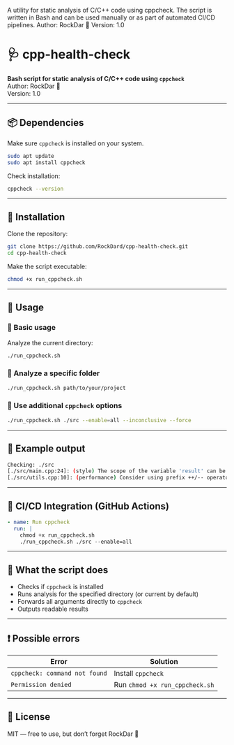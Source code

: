 A utility for static analysis of C/C++ code using cppcheck. The script is written in Bash and can be used manually or as part of automated CI/CD pipelines. Author: RockDar 🫡 Version: 1.0

# 🩺 cpp-health-check

**Bash script for static analysis of C/C++ code using `cppcheck`**  
Author: RockDar 🫡  
Version: 1.0

---

## 📦 Dependencies

Make sure `cppcheck` is installed on your system.

```bash
sudo apt update
sudo apt install cppcheck
```

Check installation:

```bash
cppcheck --version
```

---

## 📁 Installation

Clone the repository:

```bash
git clone https://github.com/RockDard/cpp-health-check.git
cd cpp-health-check
```

Make the script executable:

```bash
chmod +x run_cppcheck.sh
```

---

## 🚀 Usage

### 🔹 Basic usage

Analyze the current directory:

```bash
./run_cppcheck.sh
```

### 🔹 Analyze a specific folder

```bash
./run_cppcheck.sh path/to/your/project
```

### 🔹 Use additional `cppcheck` options

```bash
./run_cppcheck.sh ./src --enable=all --inconclusive --force
```

---

## 🧪 Example output

```bash
Checking: ./src
[./src/main.cpp:24]: (style) The scope of the variable 'result' can be reduced.
[./src/utils.cpp:10]: (performance) Consider using prefix ++/-- operators for performance.
```

---

## 🔧 CI/CD Integration (GitHub Actions)

```yaml
- name: Run cppcheck
  run: |
    chmod +x run_cppcheck.sh
    ./run_cppcheck.sh ./src --enable=all
```

---

## 🧼 What the script does

- Checks if `cppcheck` is installed
- Runs analysis for the specified directory (or current by default)
- Forwards all arguments directly to `cppcheck`
- Outputs readable results

---

## ❗ Possible errors

| Error | Solution |
|-------|----------|
| `cppcheck: command not found` | Install `cppcheck` |
| `Permission denied` | Run `chmod +x run_cppcheck.sh` |

---

## 📄 License

MIT — free to use, but don’t forget RockDar 🫡
